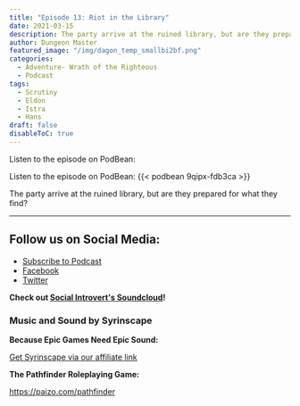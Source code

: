 ```yaml
---
title: "Episode 13: Riot in the Library"
date: 2021-03-15
description: The party arrive at the ruined library, but are they prepared for what they find?
author: Dungeon Master
featured_image: "/img/dagon_temp_smallbi2bf.png"
categories:
  - Adventure- Wrath of the Righteous
  - Podcast
tags:
  - Scrutiny
  - Eldon
  - Istra
  - Hans
draft: false
disableToC: true
---
```


Listen to the episode on PodBean:

Listen to the episode on PodBean:
{{< podbean 9qipx-fdb3ca >}}

The party arrive at the ruined library, but are they prepared for what they find?

--------------------------
## Follow us on Social Media: 
- [Subscribe to Podcast](https://feed.podbean.com/dragonsnotincluded/feed.xml)
- [Facebook](https://www.facebook.com/Dragons-Not-Included-Podcast-103097024812637)
- [Twitter](https://twitter.com/PodcastDragons)

**Check out [Social Introvert's Soundcloud]!**

### Music and Sound by Syrinscape

**Because Epic Games Need Epic Sound:**

[Get Syrinscape via our affiliate link]

**The Pathfinder Roleplaying Game:**

https://paizo.com/pathfinder

[Social Introvert's Soundcloud]: https://soundcloud.com/user-520878457
[Get Syrinscape via our affiliate link]: https://syrinscape.com/attributions/?id=527&id=17&id=1087

